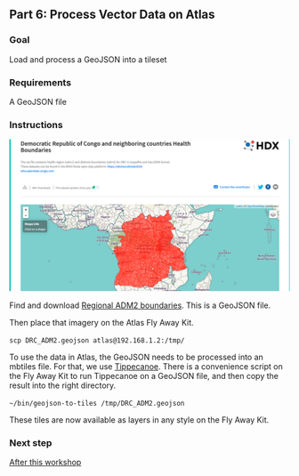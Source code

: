 ## Part 6: Process Vector Data on Atlas

### Goal

Load and process a GeoJSON into a tileset

### Requirements

A GeoJSON file

<!-- to prepare, we'll put regional ADM2 boundaries on the Fly Away Kit. https://opendata.arcgis.com/datasets/815dfe56234044f6927ffb7b1b67dee3_1.geojson-->

### Instructions
![](assets/images/hdx-adm.png)

Find and download [Regional ADM2 boundaries](https://data.humdata.org/dataset/democratic-republic-of-congo-health-boundaries). This is a GeoJSON file.


Then place that imagery on the Atlas Fly Away Kit.

`scp DRC_ADM2.geojson atlas@192.168.1.2:/tmp/`

To use the data in Atlas, the GeoJSON needs to be processed into an mbtiles file. For that, we use [Tippecanoe](https://github.com/mapbox/tippecanoe). There is a convenience script on the Fly Away Kit to run Tippecanoe on a GeoJSON file, and then copy the result into the right directory.

`~/bin/geojson-to-tiles /tmp/DRC_ADM2.geojson`

These tiles are now available as layers in any style on the Fly Away Kit.

### Next step

[After this workshop](./README.md#after-this-workshop)
